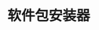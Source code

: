 ﻿---
id: 220
title: "软件包安装器"
weight: 220
version: "1.0.0-2"
updateTime: "2024-04-29T17:10:30"
debName: "http://app.loongapps.cn:8090/upload/file/appinstaller_1.0.0-2.lnd.1_loongarch64.deb"
debSize: "93.6 KB"
command: "/opt/apps/appinstaller/apps/AppInstall"
---
